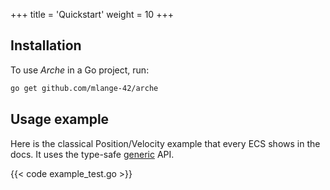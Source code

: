 +++
title = 'Quickstart'
weight = 10
+++
## Installation

To use *Arche* in a Go project, run:

```bash
go get github.com/mlange-42/arche
```

## Usage example

Here is the classical Position/Velocity example that every ECS shows in the docs.
It uses the type-safe [generic](https://pkg.go.dev/github.com/mlange-42/arche/generic) API.

{{< code example_test.go >}}
